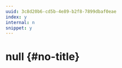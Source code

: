 ```yaml
---
uuid: 3c8d20b6-cd5b-4e89-b2f8-7899dbaf0eae
index: y
internal: n
snippet: y
---
```


# null {#no-title}

